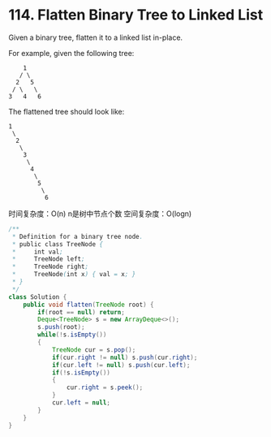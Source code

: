 # 114. Flatten Binary Tree to Linked List



Given a binary tree, flatten it to a linked list in-place.

For example, given the following tree:

```text
    1
   / \
  2   5
 / \   \
3   4   6
```

The flattened tree should look like:

```text
1
 \
  2
   \
    3
     \
      4
       \
        5
         \
          6
```

时间复杂度：O\(n\) n是树中节点个数 空间复杂度：O\(logn\)

```java
/**
 * Definition for a binary tree node.
 * public class TreeNode {
 *     int val;
 *     TreeNode left;
 *     TreeNode right;
 *     TreeNode(int x) { val = x; }
 * }
 */
class Solution {
    public void flatten(TreeNode root) {
        if(root == null) return;
        Deque<TreeNode> s = new ArrayDeque<>();
        s.push(root);
        while(!s.isEmpty())
        {
            TreeNode cur = s.pop();
            if(cur.right != null) s.push(cur.right);
            if(cur.left != null) s.push(cur.left);
            if(!s.isEmpty())
            {
                cur.right = s.peek();
            }
            cur.left = null;
        }
    }
}
```

